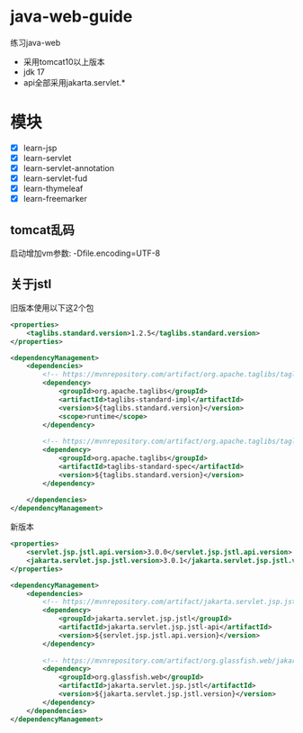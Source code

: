 # java-web-guide
练习java-web
- 采用tomcat10以上版本
- jdk 17
- api全部采用jakarta.servlet.*


# 模块
- [x] learn-jsp
- [x] learn-servlet
- [x] learn-servlet-annotation
- [x] learn-servlet-fud
- [x] learn-thymeleaf
- [x] learn-freemarker

## tomcat乱码
启动增加vm参数: -Dfile.encoding=UTF-8

## 关于jstl
旧版本使用以下这2个包
```xml
<properties>
    <taglibs.standard.version>1.2.5</taglibs.standard.version>
</properties>

<dependencyManagement>
    <dependencies>
        <!-- https://mvnrepository.com/artifact/org.apache.taglibs/taglibs-standard-impl -->
        <dependency>
            <groupId>org.apache.taglibs</groupId>
            <artifactId>taglibs-standard-impl</artifactId>
            <version>${taglibs.standard.version}</version>
            <scope>runtime</scope>
        </dependency>
        
        <!-- https://mvnrepository.com/artifact/org.apache.taglibs/taglibs-standard-spec -->
        <dependency>
            <groupId>org.apache.taglibs</groupId>
            <artifactId>taglibs-standard-spec</artifactId>
            <version>${taglibs.standard.version}</version>
        </dependency>
    
    </dependencies>
</dependencyManagement>
```

新版本
```xml
<properties>
    <servlet.jsp.jstl.api.version>3.0.0</servlet.jsp.jstl.api.version>
    <jakarta.servlet.jsp.jstl.version>3.0.1</jakarta.servlet.jsp.jstl.version>
</properties>

<dependencyManagement>
    <dependencies>
        <!-- https://mvnrepository.com/artifact/jakarta.servlet.jsp.jstl/jakarta.servlet.jsp.jstl-api -->
        <dependency>
            <groupId>jakarta.servlet.jsp.jstl</groupId>
            <artifactId>jakarta.servlet.jsp.jstl-api</artifactId>
            <version>${servlet.jsp.jstl.api.version}</version>
        </dependency>
        
        <!-- https://mvnrepository.com/artifact/org.glassfish.web/jakarta.servlet.jsp.jstl -->
        <dependency>
            <groupId>org.glassfish.web</groupId>
            <artifactId>jakarta.servlet.jsp.jstl</artifactId>
            <version>${jakarta.servlet.jsp.jstl.version}</version>
        </dependency>
    </dependencies>
</dependencyManagement>
```